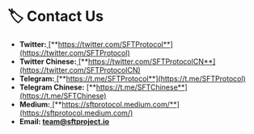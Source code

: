 # 🏷 Contact Us

* **Twitter:**[ ](https://twitter.com/stfil\_io)[**https://twitter.com/SFTProtocol**](https://twitter.com/SFTProtocol)
* **Twitter Chinese:**[ ](https://twitter.com/stfil\_io)[**https://twitter.com/SFTProtocolCN**](https://twitter.com/SFTProtocolCN)
* **Telegram:**[ ](https://t.me/stfil\_io)[**https://t.me/SFTProtocol**](https://t.me/SFTProtocol)
* **Telegram Chinese:** [**https://t.me/SFTChinese**](https://t.me/SFTChinese)
* **Medium:**[ ](https://medium.com/@STFIL\_Protocol)[**https://sftprotocol.medium.com/**](https://sftprotocol.medium.com/)
* **Email: team@sftproject.io**

